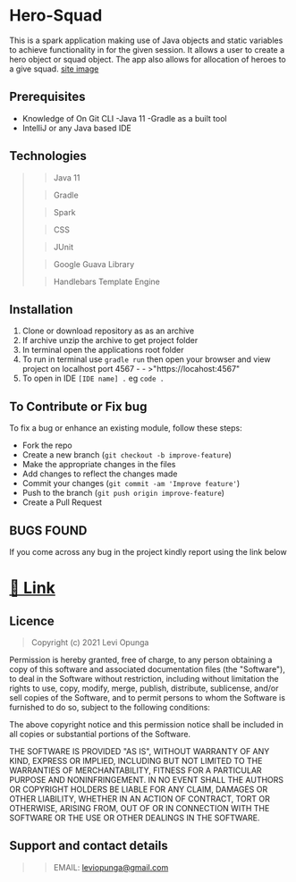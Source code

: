 # Hero-Squad
This is a spark application making use of Java objects and static variables to achieve functionality in for the given session. It allows a user to create a hero object or squad object. The app also allows for allocation of heroes to a give squad.
[site image](/src/main/resources/public/images/Heroes%20App.png)
## Prerequisites
- Knowledge of On Git CLI
  -Java 11
  -Gradle as a built tool
- IntelliJ or any Java based IDE



## Technologies
> > Java 11
> 
> > Gradle
> 
> > Spark
> 
> > CSS
> 
> > JUnit
> 
> > Google Guava Library
> 
> > Handlebars Template Engine

## Installation
1. Clone or download repository as as an archive
2. If archive unzip the archive to get project folder
3. In terminal open the applications root folder
4. To run in terminal use `gradle run` then open your browser and view project on localhost port 4567 - - >"https://locahost:4567"
5. To open in IDE `[IDE name] .` eg `code .`

## To Contribute or Fix bug

To fix a bug or enhance an existing module, follow these steps:

- Fork the repo
- Create a new branch (`git checkout -b improve-feature`)
- Make the appropriate changes in the files
- Add changes to reflect the changes made
- Commit your changes (`git commit -am 'Improve feature'`)
- Push to the branch (`git push origin improve-feature`)
- Create a Pull Request


## BUGS FOUND

If you come across any bug in the project kindly report using the link below
# [🔗 Link ](https://github.com/Levi-Opunga/Hero-Squad/issues/new)

## Licence 
>Copyright (c) 2021 Levi Opunga

Permission is hereby granted, free of charge, to any person obtaining
a copy of this software and associated documentation files (the
"Software"), to deal in the Software without restriction, including
without limitation the rights to use, copy, modify, merge, publish,
distribute, sublicense, and/or sell copies of the Software, and to
permit persons to whom the Software is furnished to do so, subject to
the following conditions:

The above copyright notice and this permission notice shall be
included in all copies or substantial portions of the Software.

THE SOFTWARE IS PROVIDED "AS IS", WITHOUT WARRANTY OF ANY KIND,
EXPRESS OR IMPLIED, INCLUDING BUT NOT LIMITED TO THE WARRANTIES OF
MERCHANTABILITY, FITNESS FOR A PARTICULAR PURPOSE AND
NONINFRINGEMENT. IN NO EVENT SHALL THE AUTHORS OR COPYRIGHT HOLDERS BE
LIABLE FOR ANY CLAIM, DAMAGES OR OTHER LIABILITY, WHETHER IN AN ACTION
OF CONTRACT, TORT OR OTHERWISE, ARISING FROM, OUT OF OR IN CONNECTION
WITH THE SOFTWARE OR THE USE OR OTHER DEALINGS IN THE SOFTWARE.

## Support and contact details

> > EMAIL: leviopunga@gmail.com
